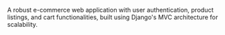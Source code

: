 A robust e-commerce web application with user authentication, product listings, and cart functionalities, built using Django's MVC architecture for scalability.
